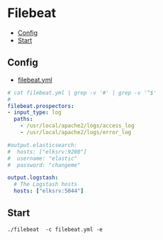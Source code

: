 # Filebeat

- [Config](#config)
- [Start](#start)

## Config

- [filebeat.yml](conf/filebeat.yml)

```yaml
# cat filebeat.yml | grep -v '#' | grep -v '^$'
#
filebeat.prospectors:
- input_type: log
  paths:
    - /usr/local/apache2/logs/access_log
    - /usr/local/apache2/logs/error_log

#output.elasticsearch:
#  hosts: ["elksrv:9200"]
#  username: "elastic"
#  password: "changeme"

output.logstash:
  # The Logstash hosts
  hosts: ["elksrv:5044"]
```

## Start

    ./filebeat  -c filebeat.yml -e
